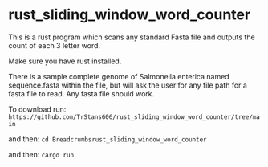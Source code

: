 # rust_sliding_window_word_counter
This is a rust program which scans any standard Fasta file and outputs the count of each 3 letter word.

Make sure you have rust installed.

There is a sample complete genome of Salmonella enterica named sequence.fasta within the file, but will ask the user for any file path for a fasta file to read. Any fasta file should work.

To download run:
```https://github.com/TrStans606/rust_sliding_window_word_counter/tree/main```

and then:
```cd Breadcrumbsrust_sliding_window_word_counter```

and then:
```cargo run```

